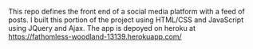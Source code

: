 This repo defines the front end of a social media platform with a feed of posts. I built this portion of the project using HTML/CSS and JavaScript using JQuery and Ajax.  The app is depoyed on heroku at https://fathomless-woodland-13139.herokuapp.com/
